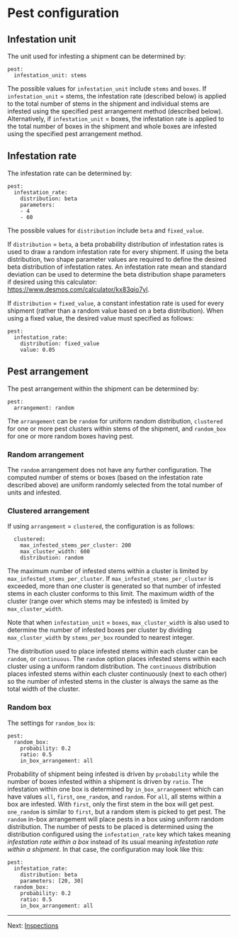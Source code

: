 # Pest configuration

## Infestation unit
The unit used for infesting a shipment can be determined by:
```
pest:
  infestation_unit: stems
```

The possible values for `infestation_unit` include `stems` and `boxes`. If
`infestation_unit` = stems, the infestation rate (described below) is applied to
the total number of stems in the shipment and individual stems are infested
using the specified pest arrangement method (described below). Alternatively, if
`infestation_unit` = boxes, the infestation rate is applied to the total number
of boxes in the shipment and whole boxes are infested using the specified pest
arrangement method.

## Infestation rate
The infestation rate can be determined by:
```
pest:
  infestation_rate:
    distribution: beta
    parameters:
    - 4
    - 60
```
The possible values for `distribution` include `beta` and `fixed_value`.

If `distribution` = `beta`, a beta probability distribution of infestation rates
is used to draw a random infestation rate for every shipment. If using the beta
distribution, two shape parameter values are required to define the desired beta
distribution of infestation rates. An infestation rate mean and standard
deviation can be used to determine the beta distribution shape parameters if
desired using this calculator: https://www.desmos.com/calculator/kx83qio7yl.

If `distribution` = `fixed_value`, a constant infestation rate is used for every
shipment (rather than a random value based on a beta distribution). When using a
fixed value, the desired value must specified as follows:

```
pest:
  infestation_rate:
    distribution: fixed_value
    value: 0.05
```

## Pest arrangement
The pest arrangement within the shipment can be determined by:

```
pest:
  arrangement: random
```

The `arrangement` can be `random` for uniform random distribution, `clustered`
for one or more pest clusters within stems of the shipment, and `random_box` for
one or more random boxes having pest.

### Random arrangement
The `random` arrangement does not have any further configuration. The computed
number of stems or boxes (based on the infestation rate described above) are
uniform randomly selected from the total number of units and infested.

### Clustered arrangement
If using `arrangement` = `clustered`, the configuration is as follows:

```
  clustered:
    max_infested_stems_per_cluster: 200
    max_cluster_width: 600
    distribution: random
```

The maximum number of infested stems within a cluster is limited by
`max_infested_stems_per_cluster`. If `max_infested_stems_per_cluster` is
exceeded, more than one cluster is generated so that number of infested
stems in each cluster conforms to this limit. The maximum width of the
cluster (range over which stems may be infested) is limited by
`max_cluster_width`.

Note that when `infestation_unit` = `boxes`, `max_cluster_width` is also
used to determine the number of infested boxes per cluster by dividing
`max_cluster_width` by `stems_per_box` rounded to nearest integer.

The distribution used to place infested stems within each cluster can be
`random`, or `continuous`. The `random` option places infested stems
within each cluster using a uniform random distribution. The
`continuous` distribution places infested stems within each cluster
continuously (next to each other) so the number of infested stems in the
cluster is always the same as the total width of the cluster.

### Random box
The settings for `random_box` is:

```
pest:
  random_box:
    probability: 0.2
    ratio: 0.5
    in_box_arrangement: all
```

Probability of shipment being infested is driven by `probability` while the
number of boxes infested within a shipment is driven by `ratio`. The infestation
within one box is determined by `in_box_arrangement` which can have values
`all`, `first`, `one_random`, and `random`. For `all`, all stems within a box
are infested. With `first`, only the first stem in the box will get pest.
`one_random` is similar to `first`, but a random stem is picked to get pest. The
`random` in-box arrangement will place pests in a box using uniform random
distribution. The number of pests to be placed is determined using the
distribution configured using the `infestation_rate` key which takes meaning
*infestation rate within a box* instead of its usual meaning *infestation rate
within a shipment*. In that case, the configuration may look like this:

```
pest:
  infestation_rate:
    distribution: beta
    parameters: [20, 30]
  random_box:
    probability: 0.2
    ratio: 0.5
    in_box_arrangement: all
```

---

Next: [Inspections](inspections.md)
